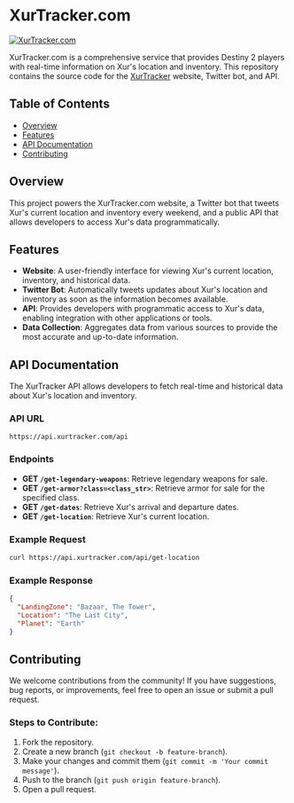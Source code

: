 # XurTracker.com

[![XurTracker.com](https://img.shields.io/website-up-down-green-red/https/www.xurtracker.com.svg)](https://www.xurtracker.com)

XurTracker.com is a comprehensive service that provides Destiny 2 players with real-time information on Xur's location and inventory. This repository contains the source code for the [XurTracker](https://www.xurtracker.com) website, Twitter bot, and API.

## Table of Contents

- [Overview](#overview)
- [Features](#features)
- [API Documentation](#api-documentation)
- [Contributing](#contributing)


## Overview

This project powers the XurTracker.com website, a Twitter bot that tweets Xur's current location and inventory every weekend, and a public API that allows developers to access Xur's data programmatically.

## Features

- **Website**: A user-friendly interface for viewing Xur's current location, inventory, and historical data.
- **Twitter Bot**: Automatically tweets updates about Xur's location and inventory as soon as the information becomes available.
- **API**: Provides developers with programmatic access to Xur's data, enabling integration with other applications or tools.
- **Data Collection**: Aggregates data from various sources to provide the most accurate and up-to-date information.

## API Documentation

The XurTracker API allows developers to fetch real-time and historical data about Xur's location and inventory.

### API URL

```
https://api.xurtracker.com/api
```

### Endpoints
- **GET `/get-legendary-weapons`**: Retrieve legendary weapons for sale.
- **GET `/get-armor?class=<class_str>`**: Retrieve armor for sale for the specified class.
- **GET `/get-dates`**: Retrieve Xur's arrival and departure dates.
- **GET `/get-location`**: Retrieve Xur's current location.

### Example Request

```bash
curl https://api.xurtracker.com/api/get-location
```

### Example Response

```json
{
  "LandingZone": "Bazaar, The Tower",
  "Location": "The Last City",
  "Planet": "Earth"
}
```



## Contributing

We welcome contributions from the community! If you have suggestions, bug reports, or improvements, feel free to open an issue or submit a pull request.

### Steps to Contribute:

1. Fork the repository.
2. Create a new branch (`git checkout -b feature-branch`).
3. Make your changes and commit them (`git commit -m 'Your commit message'`).
4. Push to the branch (`git push origin feature-branch`).
5. Open a pull request.
